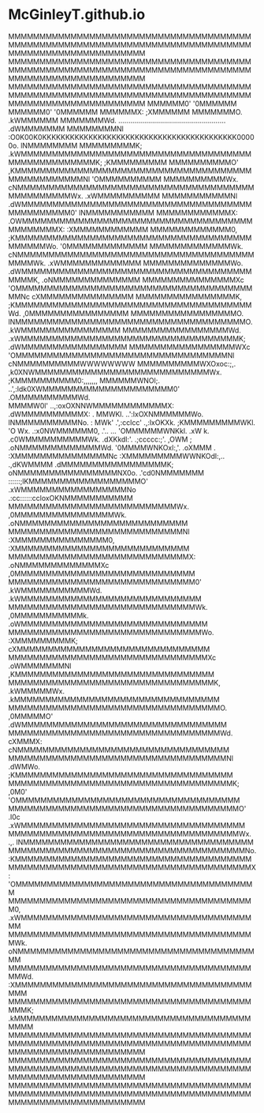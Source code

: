 # McGinleyT.github.io
MMMMMMMMMMMMMMMMMMMMMMMMMMMMMMMMMMMMMMMMMMMMMMMMMMMMMMMMMMMMMMMMMMMMMMMMMMMMMMMMMMMMMMMMMMMMMMMMMMMM
MMMMMMMMMMMMMMMMMMMMMMMMMMMMMMMMMMMMMMMMMMMMMMMMMMMMMMMMMMMMMMMMMMMMMMMMMMMMMMMMMMMMMMMMMMMMMMMMMMMM
MMMMMMMMMMMMMMMMMMMMMMMMMMMMMMMMMMMMMMMMMMMMMMMMMMMMMMMMMMMMMMMMMMMMMMMMMMMMMMMMMMMMMMMMMMMMMMMMMMMM
MMMMMM0'                                                                                    '0MMMMMM
MMMMMM0'                                                                                    '0MMMMMM
MMMMMMX:                                                                                    ;XMMMMMM
MMMMMMMO.                                                                                  .kWMMMMMM
MMMMMMMWd.             ......................................................             .dWMMMMMMM
MMMMMMMMNl            :O0K00K0KKKKKKKKKKKKKKKKKKKKKKKKKKKKKKKKKKKKKKKKKK00000o.           lNMMMMMMMM
MMMMMMMMMK;           .kWMMMMMMMMMMMMMMMMMMMMMMMMMMMMMMMMMMMMMMMMMMMMMMMMMMMK;           ;KMMMMMMMMM
MMMMMMMMMMO'           ,KMMMMMMMMMMMMMMMMMMMMMMMMMMMMMMMMMMMMMMMMMMMMMMMMMMNl           'OMMMMMMMMMM
MMMMMMMMMMWx.           cNMMMMMMMMMMMMMMMMMMMMMMMMMMMMMMMMMMMMMMMMMMMMMMMMWx.          .xWMMMMMMMMMM
MMMMMMMMMMMNl           .dWMMMMMMMMMMMMMMMMMMMMMMMMMMMMMMMMMMMMMMMMMMMMMMM0'           lNMMMMMMMMMMM
MMMMMMMMMMMMX:           .OWMMMMMMMMMMMMMMMMMMMMMMMMMMMMMMMMMMMMMMMMMMMMMX:           :XMMMMMMMMMMMM
MMMMMMMMMMMMM0,           ;KMMMMMMMMMMMMMMMMMMMMMMMMMMMMMMMMMMMMMMMMMMMMWo.          '0MMMMMMMMMMMMM
MMMMMMMMMMMMMWk.           cNMMMMMMMMMMMMMMMMMMMMMMMMMMMMMMMMMMMMMMMMMMWk.          .xWMMMMMMMMMMMMM
MMMMMMMMMMMMMMWo.          .dWMMMMMMMMMMMMMMMMMMMMMMMMMMMMMMMMMMMMMMMMMK,          .oNMMMMMMMMMMMMMM
MMMMMMMMMMMMMMMXc           'OMMMMMMMMMMMMMMMMMMMMMMMMMMMMMMMMMMMMMMMMNc           cXMMMMMMMMMMMMMMM
MMMMMMMMMMMMMMMMK,           ;KMMMMMMMMMMMMMMMMMMMMMMMMMMMMMMMMMMMMMMWd.          ,0MMMMMMMMMMMMMMMM
MMMMMMMMMMMMMMMMMO.           lNMMMMMMMMMMMMMMMMMMMMMMMMMMMMMMMMMMMMMO.          .kWMMMMMMMMMMMMMMMM
MMMMMMMMMMMMMMMMMWd.          .xWMMMMMMMMMMMMMMMMMMMMMMMMMMMMMMMMMMMK;          .dWMMMMMMMMMMMMMMMMM
MMMMMMMMMMMMMMMMMWXc           'OMMMMMMMMMMMMMMMMMMMMMMMMMMMMMMMMMMNl           cNMMMMMMMMMMWWWWWWWW
MMMMMMMMMMWXOxoc:;,.            ,k0XNWMMMMMMMMMMMMMMMMMMMMMMMMMMMMWx.          ;KMMMMMMMMMM0:,,,,,,,
MMMMMMWNOl;.                      ..',:ldk0XWMMMMMMMMMMMMMMMMMMMMM0'          .OMMMMMMMMMMWd.       
MMMMW0l'                                  ..,:oxOXNNWMMMMMMMMMMMMX:          .dWMMMMMMMMMMX:       .
MMWKl.                                           ..':lxOXNMMMMMMWo.          lNMMMMMMMMMMNo.       :
MWk'          .',:cclcc'                                .,:lxOKXk.          ;KMMMMMMMMMWKl.       'O
Wx.        .:x0NWMMMMMM0,           .'..                      ...          'OMMMMMMWNKkl.        .xW
k.       .c0WMMMMMMMMMMWk.          .dXKkdl:'.                             .;ccccc:;'.          ,OWM
;       .oNMMMMMMMMMMMMMWd.          '0MMMMWNKOxl:,'.                                         .oXMMM
.       :XMMMMMMMMMMMMMMMNc           :XMMMMMMMMMWWNKOdl:,..                               .,dKWMMMM
       .dMMMMMMMMMMMMMMMMMK;           oNMMMMMMMMMMMMMMMMNX0o.                         .'cd0NMMMMMMM
::::::;lKMMMMMMMMMMMMMMMMMMO'          .xWMMMMMMMMMMMMMMMMMNo          .:cc::::::ccloxOKNMMMMMMMMMMM
MMMMMMMMMMMMMMMMMMMMMMMMMMMWx.          ,0MMMMMMMMMMMMMMMMWk.         .oNMMMMMMMMMMMMMMMMMMMMMMMMMMM
MMMMMMMMMMMMMMMMMMMMMMMMMMMMNl           :XMMMMMMMMMMMMMMM0,          :XMMMMMMMMMMMMMMMMMMMMMMMMMMMM
MMMMMMMMMMMMMMMMMMMMMMMMMMMMMX:          .oNMMMMMMMMMMMMMXc          ,0MMMMMMMMMMMMMMMMMMMMMMMMMMMMM
MMMMMMMMMMMMMMMMMMMMMMMMMMMMMM0'          .kWMMMMMMMMMMMWd.         .kWMMMMMMMMMMMMMMMMMMMMMMMMMMMMM
MMMMMMMMMMMMMMMMMMMMMMMMMMMMMMWk.          ,0MMMMMMMMMMMk.         .oWMMMMMMMMMMMMMMMMMMMMMMMMMMMMMM
MMMMMMMMMMMMMMMMMMMMMMMMMMMMMMMWo.          :XMMMMMMMMMK;          cXMMMMMMMMMMMMMMMMMMMMMMMMMMMMMMM
MMMMMMMMMMMMMMMMMMMMMMMMMMMMMMMMXc          .oWMMMMMMMNl          ,KMMMMMMMMMMMMMMMMMMMMMMMMMMMMMMMM
MMMMMMMMMMMMMMMMMMMMMMMMMMMMMMMMMK,          .kWMMMMMWx.         .kMMMMMMMMMMMMMMMMMMMMMMMMMMMMMMMMM
MMMMMMMMMMMMMMMMMMMMMMMMMMMMMMMMMMO.          ,0MMMMMO'         .dWMMMMMMMMMMMMMMMMMMMMMMMMMMMMMMMMM
MMMMMMMMMMMMMMMMMMMMMMMMMMMMMMMMMMWd.          cXMMMX:          cNMMMMMMMMMMMMMMMMMMMMMMMMMMMMMMMMMM
MMMMMMMMMMMMMMMMMMMMMMMMMMMMMMMMMMMNl          .dWMWo.         ;KMMMMMMMMMMMMMMMMMMMMMMMMMMMMMMMMMMM
MMMMMMMMMMMMMMMMMMMMMMMMMMMMMMMMMMMMK;          ,0M0'         'OMMMMMMMMMMMMMMMMMMMMMMMMMMMMMMMMMMMM
MMMMMMMMMMMMMMMMMMMMMMMMMMMMMMMMMMMMMO'         .l0c         .xWMMMMMMMMMMMMMMMMMMMMMMMMMMMMMMMMMMMM
MMMMMMMMMMMMMMMMMMMMMMMMMMMMMMMMMMMMMWx.         .,.         lNMMMMMMMMMMMMMMMMMMMMMMMMMMMMMMMMMMMMM
MMMMMMMMMMMMMMMMMMMMMMMMMMMMMMMMMMMMMMNo.                   :KMMMMMMMMMMMMMMMMMMMMMMMMMMMMMMMMMMMMMM
MMMMMMMMMMMMMMMMMMMMMMMMMMMMMMMMMMMMMMMX:                  'OMMMMMMMMMMMMMMMMMMMMMMMMMMMMMMMMMMMMMMM
MMMMMMMMMMMMMMMMMMMMMMMMMMMMMMMMMMMMMMMM0,                .xWMMMMMMMMMMMMMMMMMMMMMMMMMMMMMMMMMMMMMMM
MMMMMMMMMMMMMMMMMMMMMMMMMMMMMMMMMMMMMMMMWk.               oNMMMMMMMMMMMMMMMMMMMMMMMMMMMMMMMMMMMMMMMM
MMMMMMMMMMMMMMMMMMMMMMMMMMMMMMMMMMMMMMMMMWd.             :XMMMMMMMMMMMMMMMMMMMMMMMMMMMMMMMMMMMMMMMMM
MMMMMMMMMMMMMMMMMMMMMMMMMMMMMMMMMMMMMMMMMMK;            .kMMMMMMMMMMMMMMMMMMMMMMMMMMMMMMMMMMMMMMMMMM
MMMMMMMMMMMMMMMMMMMMMMMMMMMMMMMMMMMMMMMMMMMMMMMMMMMMMMMMMMMMMMMMMMMMMMMMMMMMMMMMMMMMMMMMMMMMMMMMMMMM
MMMMMMMMMMMMMMMMMMMMMMMMMMMMMMMMMMMMMMMMMMMMMMMMMMMMMMMMMMMMMMMMMMMMMMMMMMMMMMMMMMMMMMMMMMMMMMMMMMMM
MMMMMMMMMMMMMMMMMMMMMMMMMMMMMMMMMMMMMMMMMMMMMMMMMMMMMMMMMMMMMMMMMMMMMMMMMMMMMMMMMMMMMMMMMMMMMMMMMMMM 